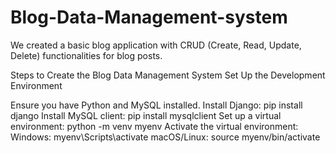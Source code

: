 # Blog-Data-Management-system
 We created a basic blog application with CRUD (Create, Read, Update, Delete) functionalities for blog posts.

Steps to Create the Blog Data Management System
Set Up the Development Environment

Ensure you have Python and MySQL installed.
Install Django: pip install django
Install MySQL client: pip install mysqlclient
Set up a virtual environment: python -m venv myenv
Activate the virtual environment:
Windows: myenv\Scripts\activate
macOS/Linux: source myenv/bin/activate
